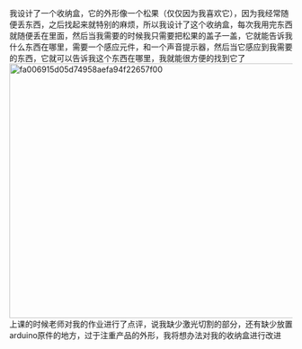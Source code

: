 我设计了一个收纳盒，它的外形像一个松果（仅仅因为我喜欢它），因为我经常随便丢东西，之后找起来就特别的麻烦，所以我设计了这个收纳盒，每次我用完东西就随便丢在里面，然后当我需要的时候我只需要把松果的盖子一盖，它就能告诉我什么东西在哪里，需要一个感应元件，和一个声音提示器，然后当它感应到我需要的东西，它就可以告诉我这个东西在哪里，我就能很方便的找到它了
<img width="781" height="453" alt="fa006915d05d74958aefa94f22657f00" src="https://github.com/user-attachments/assets/1b405079-13bc-4a42-a34e-27473d4bc347" />
上课的时候老师对我的作业进行了点评，说我缺少激光切割的部分，还有缺少放置arduino原件的地方，过于注重产品的外形，我将想办法对我的收纳盒进行改进
